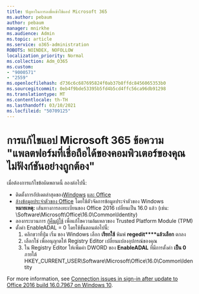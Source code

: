 ```yaml
---
title: ปัญหาในการลงชื่อเข้าใช้แอป Microsoft 365
ms.author: pebaum
author: pebaum
manager: mnirkhe
ms.audience: Admin
ms.topic: article
ms.service: o365-administration
ROBOTS: NOINDEX, NOFOLLOW
localization_priority: Normal
ms.collection: Adm_O365
ms.custom:
- "9000571"
- "2559"
ms.openlocfilehash: d736c6c687695824f0ab37b8ffdc8456065353b0
ms.sourcegitcommit: 0eb4f9bde53395b5fd4b5cd4ffc56ca96db91298
ms.translationtype: MT
ms.contentlocale: th-TH
ms.lasthandoff: 03/10/2021
ms.locfileid: "50709125"
---
```

# <a name="fixing-the-microsoft-365-apps-your-computers-trusted-platform-module-is-not-functioning-properly-message"></a>การแก้ไขแอป Microsoft 365 ข้อความ "แพลตฟอร์มที่เชื่อถือได้ของคอมพิวเตอร์ของคุณไม่ฟังก์ชันอย่างถูกต้อง"

เมื่อต้องการแก้ไขข้อผิดพลาดนี้ ลองต่อไปนี้:

- ติดตั้งการอัปเดตล่าสุดของ[Windows](https://support.microsoft.com/help/4027667/windows-10-update) [และ Office](https://support.office.com/article/update-office-and-your-computer-with-microsoft-update-2ab296f3-7f03-43a2-8e50-46de917611c5)
- [ล้างข้อมูลประจำตัวของ Office](https://docs.microsoft.com/office/troubleshoot/office-suite-issues/another-account-already-signed-in#step-4-clear-cached-credentials-on-the-computer) โดยใช้ตัวจัดการข้อมูลประจำตัวของ Windows<br/>
    **หมายเหตุ:** เส้นทางการลงทะเบียนของ Office 2016 เปลี่ยนเป็น 16.0 แล้ว (เช่น: \Software\Microsoft\Office\16.0\Common\Identity\)
- ลองกระบวนการ [กู้คืนผู้ใช้](https://docs.microsoft.com/office365/troubleshoot/administration/connection-issue-when-sign-in-office-2016#symptom-2) เพื่อแก้ไขความล้มเหลวของ Trusted Platform Module (TPM)
- ตั้งค่า EnableADAL = 0 โดยใช้ขั้นตอนต่อไปนี้:  
    1. คลิกขวาที่ปุ่ม เริ่ม ของ Windows เลือก **เรียกใช้** พิมพ์ **regedit****แล้วเลือก** ตกลง
    2. เลือกใช่ เพื่ออนุญาตให้ Registry Editor เปลี่ยนแปลงอุปกรณ์ของคุณ
    3. ใน Registry Editor ให้เพิ่มค่า DWORD ของ **EnableADAL** ที่มีการตั้งค่า **เป็น 0** ภายใต้ HKEY_CURRENT_USER\Software\Microsoft\Office\16.0\Common\Identity

For more information, see [Connection issues in sign-in after update to Office 2016 build 16.0.7967 on Windows 10](https://docs.microsoft.com/office365/troubleshoot/administration/connection-issue-when-sign-in-office-2016).
